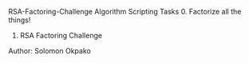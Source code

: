 RSA-Factoring-Challenge
Algorithm Scripting
Tasks
0. Factorize all the things!

1. RSA Factoring Challenge

Author:
Solomon Okpako
